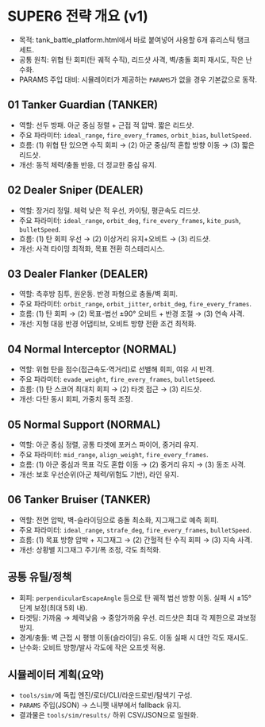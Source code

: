 # SUPER6 전략 개요 (v1)

- 목적: tank_battle_platform.html에서 바로 붙여넣어 사용할 6개 휴리스틱 탱크 세트.
- 공통 원칙: 위협 탄 회피(탄 궤적 수직), 리드샷 사격, 벽/충돌 회피 재시도, 작은 난수화.
- PARAMS 주입 대비: 시뮬레이터가 제공하는 `PARAMS`가 없을 경우 기본값으로 동작.

## 01 Tanker Guardian (TANKER)
- 역할: 선두 방패. 아군 중심 정렬 + 근접 적 압박. 짧은 리드샷.
- 주요 파라미터: `ideal_range`, `fire_every_frames`, `orbit_bias`, `bulletSpeed`.
- 흐름: (1) 위협 탄 있으면 수직 회피 → (2) 아군 중심/적 혼합 방향 이동 → (3) 짧은 리드샷.
- 개선: 동적 체력/충돌 반응, 더 정교한 중심 유지.

## 02 Dealer Sniper (DEALER)
- 역할: 장거리 정밀. 체력 낮은 적 우선, 카이팅, 평균속도 리드샷.
- 주요 파라미터: `ideal_range`, `orbit_deg`, `fire_every_frames`, `kite_push`, `bulletSpeed`.
- 흐름: (1) 탄 회피 우선 → (2) 이상거리 유지+오비트 → (3) 리드샷.
- 개선: 사격 타이밍 최적화, 목표 전환 히스테리시스.

## 03 Dealer Flanker (DEALER)
- 역할: 측후방 침투, 원운동. 반경 파형으로 충돌/벽 회피.
- 주요 파라미터: `orbit_range`, `orbit_jitter`, `orbit_deg`, `fire_every_frames`.
- 흐름: (1) 탄 회피 → (2) 목표-법선 ±90° 오비트 + 반경 조절 → (3) 연속 사격.
- 개선: 지형 대응 반경 어댑티브, 오비트 방향 전환 조건 최적화.

## 04 Normal Interceptor (NORMAL)
- 역할: 위협 탄을 점수(접근속도·역거리)로 선별해 회피, 여유 시 반격.
- 주요 파라미터: `evade_weight`, `fire_every_frames`, `bulletSpeed`.
- 흐름: (1) 탄 스코어 최대치 회피 → (2) 타겟 접근 → (3) 리드샷.
- 개선: 다탄 동시 회피, 가중치 동적 조정.

## 05 Normal Support (NORMAL)
- 역할: 아군 중심 정렬, 공통 타겟에 포커스 파이어, 중거리 유지.
- 주요 파라미터: `mid_range`, `align_weight`, `fire_every_frames`.
- 흐름: (1) 아군 중심과 목표 각도 혼합 이동 → (2) 중거리 유지 → (3) 동조 사격.
- 개선: 보호 우선순위(아군 체력/위험도 기반), 라인 유지.

## 06 Tanker Bruiser (TANKER)
- 역할: 전면 압박, 벽-슬라이딩으로 충돌 최소화, 지그재그로 예측 회피.
- 주요 파라미터: `ideal_range`, `strafe_deg`, `fire_every_frames`, `bulletSpeed`.
- 흐름: (1) 목표 방향 압박 + 지그재그 → (2) 간헐적 탄 수직 회피 → (3) 지속 사격.
- 개선: 상황별 지그재그 주기/폭 조정, 각도 최적화.

## 공통 유틸/정책
- 회피: `perpendicularEscapeAngle` 등으로 탄 궤적 법선 방향 이동. 실패 시 ±15° 단계 보정(최대 5회 내).
- 타겟팅: 가까움 → 체력낮음 → 중앙가까움 우선. 리드샷은 최대 각 제한으로 과보정 방지.
- 경계/충돌: 벽 근접 시 평행 이동(슬라이딩) 유도. 이동 실패 시 대안 각도 재시도.
- 난수화: 오비트 방향/발사 각도에 작은 오프셋 적용.

## 시뮬레이터 계획(요약)
- `tools/sim/`에 독립 엔진/로더/CLI/라운드로빈/탐색기 구성.
- `PARAMS` 주입(JSON) → 스니펫 내부에서 fallback 유지.
- 결과물은 `tools/sim/results/` 하위 CSV/JSON으로 일원화.

